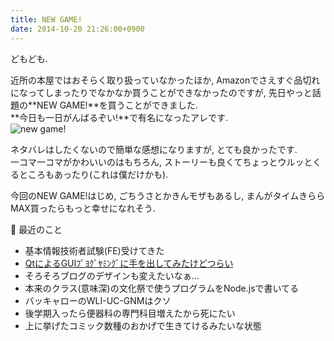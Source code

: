 ```yaml
---
title: NEW GAME!
date: 2014-10-20 21:26:00+0900
---
```


どもども.

近所の本屋ではおそらく取り扱っていなかったほか, Amazonでさえすぐ品切れになってしまったりでなかなか買うことができなかったのですが, 先日やっと話題の**NEW GAME!**を買うことができました.  
**今日も一日がんばるぞい!**で有名になったアレです.  
![new game!](https://lh4.googleusercontent.com/-YRPom-Wc4gg/VET_T1EgjLI/AAAAAAAADk0/pV2MVJ-Y7W8/s640/IMG_2549.JPG)

ネタバレはしたくないので簡単な感想になりますが, とても良かったです.  
一コマ一コマがかわいいのはもちろん, ストーリーも良くてちょっとウルッとくるところもあったり(これは僕だけかも).

今回のNEW GAME!はじめ, ごちうさとかきんモザもあるし, まんがタイムきららMAX買ったらもっと幸せになれそう.

🍥 最近のこと

* 基本情報技術者試験(FE)受けてきた
* [QtによるGUIﾌﾟﾖｸﾞﾔﾐﾝｸﾞに手を出してみたけどつらい](https://twitter.com/myon___/status/520149468444770304)
* そろそろブログのデザインも変えたいなぁ...
* 本来のクラス(意味深)の文化祭で使うプログラムをNode.jsで書いてる
* バッキャローのWLI-UC-GNMはクソ
* 後学期入ったら便器科の専門科目増えたから死にたい
* 上に挙げたコミック数種のおかげで生きてけるみたいな状態
